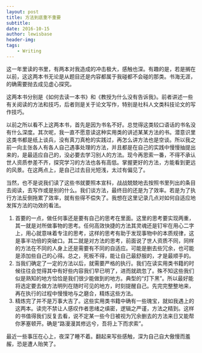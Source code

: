 ```yaml
---
layout: post
title: 方法到底重不重要
subtitle:
date: 2016-10-15
author: lewisbase
header-img:
tags: 
    - Writing
---
```


这一年里读的书里，有两本对我造成的冲击极大，感触也深。有趣的是，若是搁在以前，这这两本书无论是从题目还是内容都属于我碰都不会碰的那类。书海无涯，的确需要抛去成见虚心探究。

这两本书分别是《如何去读一本书》和《教授为什么没有告诉我》。前者讲述一些有关阅读的方法和技巧，后者则是关于论文写作，特别是社科人文类科技论文的写作技巧。

以前之所以看不上这两本书，首先是因为书名不好。总觉得这类较口语话的书名没有什么深度。其次呢，我一直不愿意读这种实用类的讲述某某方法的书。潜意识里这类书都是纸上谈兵，没有真刀真枪的实践过，再怎么讲方法也是空谈。所以我之前一向主张各人有各人自己遇事处理的方法，并且都是在自己的实践中慢慢抽提出来的，是最适应自己的，没必要去学习别人的方法。现今再思索一番，不得不承认世人资质参差不齐，探究学习的方法也各有高低。掌握更好的方法，方能看到更远的风景。在这两点上，是自己过去目光短浅，太过有偏见了。

当然，也不是说我们读了这些书就要照本宣科，战战兢兢地去按照书里列出的条目去阅读，去写作或是别的什么。我们谈方法，最终目的还是为了效率。若是为了执行方法反倒拖累了效率，就有些得不偿失了。我想在这里记录几点对如何自适应地发挥方法的功效的看法。

1. 首要的一点，做任何事还是要有自己的思考在里面。这里的思考要实现两重，其一就是对所做事物的思考。任何高效快捷的方法其灵魂还是钉牢在用心二字上，用心就意味着专注的思考，这样的思考有助于发现事物中的本质规律，这是事半功倍的突破口。其二就是对方法的思考，前面说了世人资质不同，同样的方法在不同的人身上还是需要有不同的自适应。可能是删去些冗余，也可能是添加些自己的心得。总之，死板不得，能让自己最舒服的，才是最顺手的。
2. 当我们确定了一定的方法以后，就需要严格的执行。我们在读实用类书籍的时候往往会觉得其中有好些内容我们早已明了，进而就疏忽了。殊不知这些我们似是熟知的地方恰恰是我们很少能做到的地方。典型的“灯下黑”。所以最好能将选定要去做方法明列在随时可见的地方，时刻提醒自己。先完完整整地来，再在执行的过程中慢慢地与之磨合，精炼这些方法。
3. 精炼完了并不是万事大吉了。这些实用类书籍中确有一些瑰宝，就如我遇上的这两本。读完不禁让人感叹作者思绪之缜密，逻辑之严谨，方法之精到。这样的书值得我们反复去看，说不定某一些今日被视为冗余删去的方法来日又能帮你茅塞顿开。确是“路漫漫其修远兮，吾将上下而求索”。

最近一些事压在心上，夜深了睡不着。翻起来写些感触，深为自己自大傲慢而羞赧，恐是遭人贻笑了。